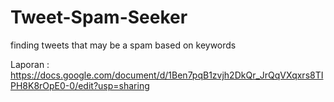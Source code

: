 # Tweet-Spam-Seeker
finding tweets that may be a spam based on keywords

Laporan : https://docs.google.com/document/d/1Ben7pqB1zvjh2DkQr_JrQqVXqxrs8TIPH8K8rOpE0-0/edit?usp=sharing
